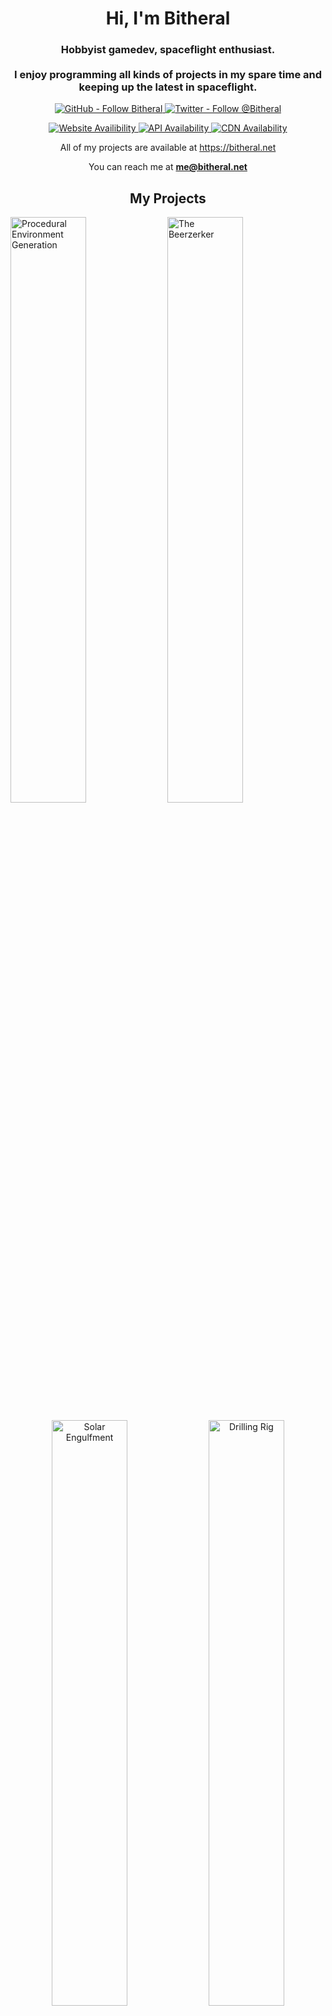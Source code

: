 <h1 align="center">Hi, I'm Bitheral</h1>
<h3 align="center">
   Hobbyist gamedev, spaceflight enthusiast. <br />
  <br />
  I enjoy programming all kinds of projects in my spare time and keeping up the latest in spaceflight.
</h3>

<p align="center">
  <a align="left" href="https://github.com/Bitheral" target="_blank">
    <img src="https://img.shields.io/github/followers/bitheral?label=Follow%20bitheral&logo=github&style=for-the-badge" alt="GitHub - Follow Bitheral" />
  </a>
  <a align="left" href="https://twitter.com/bitheral" target="_blank">
    <img src="https://img.shields.io/twitter/follow/bitheral?logo=twitter&style=for-the-badge" alt="Twitter - Follow @Bitheral" />
  </a>
</p>
<p align="center">
  <a float="left" href="https://bitheral.net" target="_blank">
    <img src="https://img.shields.io/website?down_color=red&down_message=Unavailable&style=for-the-badge&up_color=green&up_message=Online&url=https%3A%2F%2Fbitheral.net" alt="Website Availibility" />
  </a>
  <a float="center" href="https://api.bitheral.net" target="_blank">
    <img src="https://img.shields.io/website?down_color=red&down_message=Unavailable&label=API&style=for-the-badge&up_color=green&up_message=Online&url=https%3A%2F%2Fapi.bitheral.net/ping" alt="API Availability" />
  </a>
   <a float="right" href="https://cdn.bitheral.net" target="_blank">
    <img src="https://img.shields.io/website?down_color=red&down_message=Unavailable&label=CDN&style=for-the-badge&up_color=green&up_message=Online&url=https%3A%2F%2Fcdn.bitheral.net/ping" alt="CDN Availability" />
  </a>
 </p>


<div align="center">
All of my projects are available at <a href="https://bitheral.net" target="_blank">https://bitheral.net</a>

You can reach me at **me@bitheral.net**
</div>

<h2 align="center">My Projects</h2>
<div align="center">
<p align="left">
   
   <a href="https://github.com/bitheral/webgl-procedural-environment" target="_blank">
    <img style="width: 49%" src="https://github-readme-stats.vercel.app/api/pin/?username=bitheral&repo=webgl-procedural-environment&show_owner=true&hide_border=true&theme=github_dark" alt="Procedural Environment Generation" /></a>
   <a href="https://github.com/Bitheral/the-beerzerker" target="_blank">
    <img style="width: 49%" src="https://github-readme-stats.vercel.app/api/pin/?username=bitheral&repo=the-beerzerker&show_owner=true&hide_border=true&theme=github_dark" alt="The Beerzerker" /></a>
</p>
<p align="center">
   <a href="https://github.com/Bitheral/solar-engulfment" target="_blank">
     <img style="width: 49%" src="https://github-readme-stats.vercel.app/api/pin/?username=bitheral&repo=solar-engulfment&show_owner=true&hide_border=true&theme=github_dark" alt="Solar Engulfment" /></a>
  <a href="https://github.com/Bitheral/drilling-rig" target="_blank">
    <img style="width: 49%" src="https://github-readme-stats.vercel.app/api/pin/?username=bitheral&repo=drilling-rig&show_owner=true&hide_border=true&theme=github_dark" alt="Drilling Rig" /></a>
</p>
<br>
<h2 align="left">Blog Posts</h2>

<!-- BLOG-POST-LIST:START -->
- [Ludum Dare 51 - Every 10 seconds!](https://bitheral.net/blog/ludum-dare-51-every-10-seconds)
<!-- BLOG-POST-LIST:END -->

<div align="center">
<h3 id="connect">Connect with me:</h3>
<p>
<a href="https://twitter.com/bitheral" target="_blank"><img align="center" src="https://raw.githubusercontent.com/rahuldkjain/github-profile-readme-generator/master/src/images/icons/Social/twitter.svg" alt="@bitheral" height="30" width="40" /></a>
<a href="https://stackoverflow.com/users/14132992" target="blank"><img align="center" src="https://raw.githubusercontent.com/rahuldkjain/github-profile-readme-generator/master/src/images/icons/Social/stack-overflow.svg" alt="14132992" height="30" width="40" /></a>
<a href="https://bitheral.net/blog/" target="blank"><img align="center" src="https://raw.githubusercontent.com/rahuldkjain/github-profile-readme-generator/master/src/images/icons/Social/rss.svg" alt="https://api.bitheral.net/v1/data/blog/feed" height="30" width="40" /></a>
</p>
</div>

<p align="left">
  <img style="width: 49%" src="https://github-readme-stats.vercel.app/api/top-langs?username=bitheral&show_icons=true&theme=github_dark&hide_border=true&locale=en&layout=compact&count_private=true" alt="bitheral" />
  <img style="width: 49%" src="https://github-readme-stats.vercel.app/api?username=bitheral&show_icons=true&theme=github_dark&hide_border=true&locale=en&count_private=true" alt="bitheral" />
</p>
<p align="center">
  <img style="width: 50%" src="https://github-readme-streak-stats.herokuapp.com/?user=bitheral&theme=github-dark&hide_border=true" alt="bitheral" />
</p>
